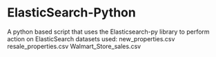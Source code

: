 # ElasticSearch-Python 
A python based script that uses the Elasticsearch-py library to perform action on ElasticSearch
datasets used:
new_properties.csv
resale_properties.csv
Walmart_Store_sales.csv
